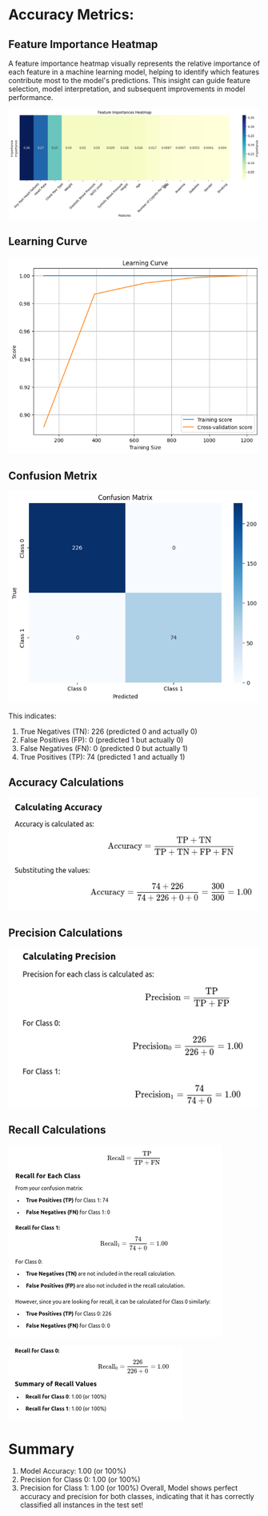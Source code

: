 # Accuracy Metrics: 
## Feature Importance Heatmap
A feature importance heatmap visually represents the relative importance of each feature in a machine learning model, helping to identify which features contribute most to the model's predictions. This insight can guide feature selection, model interpretation, and subsequent improvements in model performance.

![screenshot](imgs/feature_importance_heat_map.png)

## Learning Curve
![screenshot](imgs/learning_curve.png)


## Confusion Metrix
![screenshot](imgs/confusion_metrix.png)

This indicates:
1. True Negatives (TN): 226 (predicted 0 and actually 0)
2. False Positives (FP): 0 (predicted 1 but actually 0)
3. False Negatives (FN): 0 (predicted 0 but actually 1)
4. True Positives (TP): 74 (predicted 1 and actually 1)

## Accuracy Calculations
![screenshot](imgs/accuracy.png)
## Precision Calculations
![screenshot](imgs/precision.png)
## Recall Calculations
![screenshot](imgs/class_1_recall.png)

![screenshot](imgs/calss_0_recall.png)

# Summary
1. Model Accuracy: 1.00 (or 100%)
2. Precision for Class 0: 1.00 (or 100%)
3. Precision for Class 1: 1.00 (or 100%)
Overall, Model shows perfect accuracy and precision for both classes, indicating that it has correctly classified all instances in the test set!